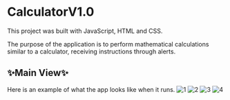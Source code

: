 # CalculatorV1.0

This project was built with JavaScript, HTML and CSS.

The purpose of the application is to perform mathematical calculations similar to a calculator, receiving instructions through alerts.

## ✨**Main View**✨

Here is an example of what the app looks like when it runs.
![1](https://github.com/DarielEGM/calculatorV1.0/assets/123778387/0367337c-12ee-48de-bd21-5bfee389d875)
![2](https://github.com/DarielEGM/calculatorV1.0/assets/123778387/de6ab1ea-e079-41a8-8b12-6f06ea638805)
![3](https://github.com/DarielEGM/calculatorV1.0/assets/123778387/ad420e5f-e737-45a1-b5a0-b850039a1e0b)
![4](https://github.com/DarielEGM/calculatorV1.0/assets/123778387/c4588615-c9ec-4b7a-b507-8308bfe48f15)
